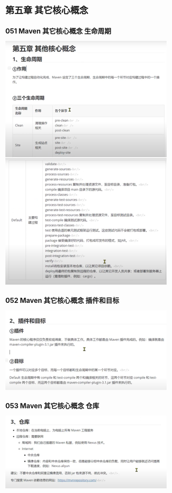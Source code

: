 # 第五章 其它核心概念

## 051 Maven 其它核心概念 生命周期

![生命周期](./images/051_a_life_cycle1.png)
![生命周期](./images/051_b_life_cycle2.png)

## 052 Maven 其它核心概念 插件和目标

![插件和目标](./images/052_a_plugin_target.png)

## 053 Maven 其它核心概念 仓库

![仓库](./images/053_a_repository.png)